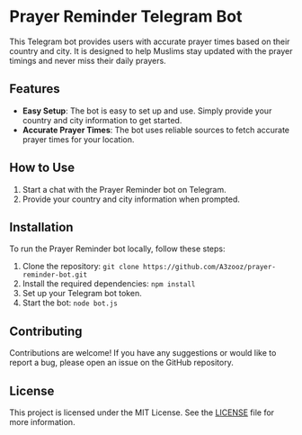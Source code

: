 # Prayer Reminder Telegram Bot

This Telegram bot provides users with accurate prayer times based on their country and city. It is designed to help Muslims stay updated with the prayer timings and never miss their daily prayers.

## Features

- **Easy Setup**: The bot is easy to set up and use. Simply provide your country and city information to get started.
- **Accurate Prayer Times**: The bot uses reliable sources to fetch accurate prayer times for your location.

## How to Use

1. Start a chat with the Prayer Reminder bot on Telegram.
2. Provide your country and city information when prompted.

## Installation

To run the Prayer Reminder bot locally, follow these steps:

1. Clone the repository: `git clone https://github.com/A3zooz/prayer-reminder-bot.git`
2. Install the required dependencies: `npm install`
3. Set up your Telegram bot token.
4. Start the bot: `node bot.js`

## Contributing

Contributions are welcome! If you have any suggestions or would like to report a bug, please open an issue on the GitHub repository.

## License

This project is licensed under the MIT License. See the [LICENSE](LICENSE) file for more information.
